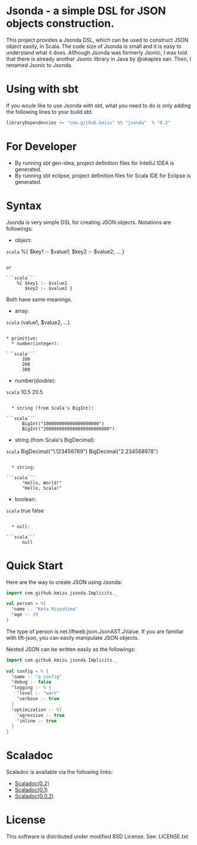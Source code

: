 # Jsonda - a simple DSL for JSON objects construction.

This project provides a Jsonda DSL, which can be used to construct JSON object
easily, in Scala.  The code size of Jsonda is small and it is easy to 
understand what it does.  Although Jsonda was formerly Jsonic, I was told that
there is already another Jsonic library in Java by @okapies san.  Then, I renamed
Jsonic to Jsonda.

# Using with sbt

If you woule like to use Jsonda with sbt, what you need to do is only
adding the following lines to your build.sbt.

```scala
libraryDependencies += "com.github.kmizu" %% "jsonda"  % "0.2"
```

# For Developer

* By running sbt gen-idea, project definition files for IntelliJ IDEA is generated.
* By running sbt eclipse, project definition files for Scala IDE for Eclipse is generated.

# Syntax

Jsonda is very simple DSL for creating JSON objects.  Notations are followings:

* object: 

```scala```
    %{ $key1 :- $value1; $key2 :- $value2; ... }
```

or

```scala```
    %{ $key1 :- $value1
       $key2 :- $value2 }
```

Both have same meanings.

* array:

```scala```
    $($value1, $value2, ...)
```

* primitive: 
  * number(integer):

```scala```
      100
      200
      300
```

  * number(double):

```scala```
      10.5
      20.5
```

  * string (from Scala's BigInt):

```scala```
      BigInt("100000000000000000000")
      BigInt("2000000000000000000000000")
```

  * string (from Scala's BigDecimal):

```scala```
      BigDecimal("1.123456789")
      BigDecimal("2.234568978")
```

  * string:

```scala```
      "Hello, World!"
      "Hello, Scala!"
```

  * boolean:

```scala```
      true
      false
```

  * null:

```scala```
      null
```

# Quick Start

Here are the way to create JSON using Jsonda:

```scala
import com.github.kmizu.jsonda.Implicits._

val person = %{
  'name :- "Kota Mizushima"
  'age :- 29
}
```
    
The type of person is net.liftweb.json.JsonAST.JValue.  If you are familiar with lift-json, you can easily manipulate JSON objects.

Nested JSON can be written easily as the followings:

```scala
import com.github.kmizu.jsonda.Implicits._
    
val config = % {
  'name :- "a config"
  'debug :- false
  'logging :- % {
    'level :- "warn"
    'verbose :- true
  }
  'optimization :- %{
    'agressive :- true
    'inline :- true
  }
}
```

# Scaladoc

Scaladoc is available via the following links:

* [Scaladoc(0.2)](http://kmizu.github.com/jsonda/api/0.2)
* [Scaladoc(0.1)](http://kmizu.github.com/jsonda/api/0.1)
* [Scaladoc(0.0.2)](http://kmizu.github.com/jsonda/api/0.0.2/)

# License

This software is distributed under modified BSD License. See:
LICENSE.txt
